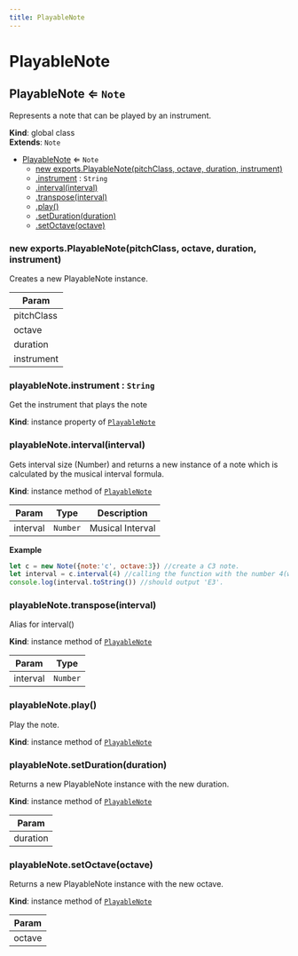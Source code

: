 ```yaml
---
title: PlayableNote
---
```


# PlayableNote

<a name="PlayableNote"></a>

## PlayableNote ⇐ <code>Note</code>
Represents a note that can be played by an instrument.

**Kind**: global class  
**Extends**: <code>Note</code>  

* [PlayableNote](#PlayableNote) ⇐ <code>Note</code>
    * [new exports.PlayableNote(pitchClass, octave, duration, instrument)](#new_PlayableNote_new)
    * [.instrument](#PlayableNote+instrument) : <code>String</code>
    * [.interval(interval)](#PlayableNote+interval)
    * [.transpose(interval)](#PlayableNote+transpose)
    * [.play()](#PlayableNote+play)
    * [.setDuration(duration)](#PlayableNote+setDuration)
    * [.setOctave(octave)](#PlayableNote+setOctave)

<a name="new_PlayableNote_new"></a>

### new exports.PlayableNote(pitchClass, octave, duration, instrument)
Creates a new PlayableNote instance.


| Param |
| --- |
| pitchClass | 
| octave | 
| duration | 
| instrument | 

<a name="PlayableNote+instrument"></a>

### playableNote.instrument : <code>String</code>
Get the instrument that plays the note

**Kind**: instance property of [<code>PlayableNote</code>](#PlayableNote)  
<a name="PlayableNote+interval"></a>

### playableNote.interval(interval)
Gets interval size (Number) and returns a new instance of a note
which is calculated by the musical interval formula.

**Kind**: instance method of [<code>PlayableNote</code>](#PlayableNote)  

| Param | Type | Description |
| --- | --- | --- |
| interval | <code>Number</code> | Musical Interval |

**Example**  
```js
let c = new Note({note:'c', octave:3}) //create a C3 note.
let interval = c.interval(4) //calling the function with the number 4(which is a major third).
console.log(interval.toString()) //should output 'E3'.
```
<a name="PlayableNote+transpose"></a>

### playableNote.transpose(interval)
Alias for interval()

**Kind**: instance method of [<code>PlayableNote</code>](#PlayableNote)  

| Param | Type |
| --- | --- |
| interval | <code>Number</code> | 

<a name="PlayableNote+play"></a>

### playableNote.play()
Play the note.

**Kind**: instance method of [<code>PlayableNote</code>](#PlayableNote)  
<a name="PlayableNote+setDuration"></a>

### playableNote.setDuration(duration)
Returns a new PlayableNote instance with the new duration.

**Kind**: instance method of [<code>PlayableNote</code>](#PlayableNote)  

| Param |
| --- |
| duration | 

<a name="PlayableNote+setOctave"></a>

### playableNote.setOctave(octave)
Returns a new PlayableNote instance with the new octave.

**Kind**: instance method of [<code>PlayableNote</code>](#PlayableNote)  

| Param |
| --- |
| octave | 

